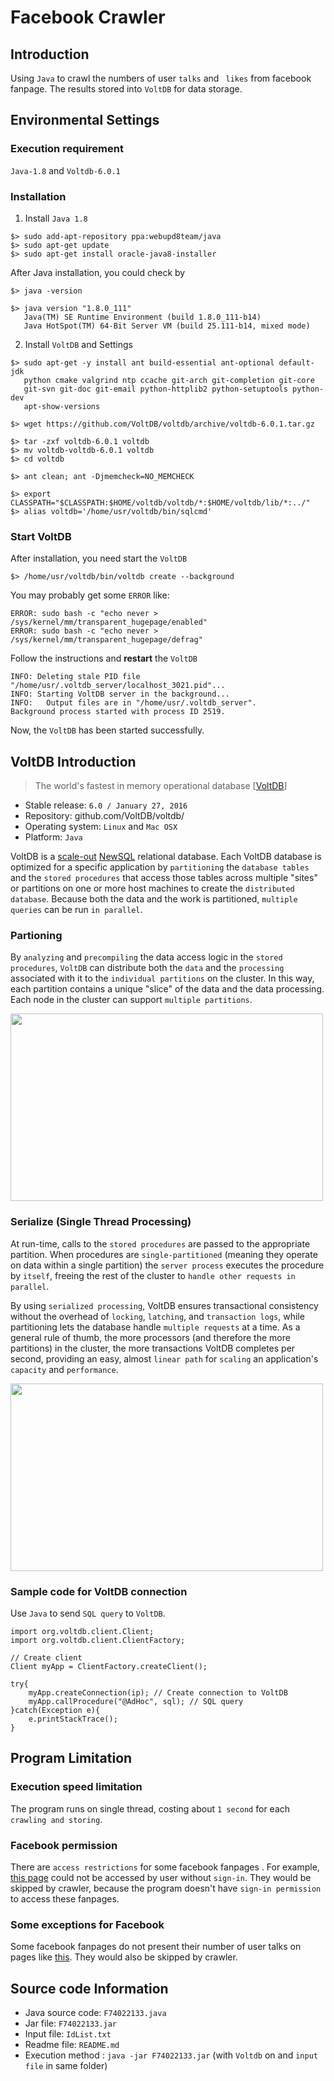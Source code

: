 # Facebook Crawler

## Introduction
Using `Java` to crawl the numbers of user `talks` and ` likes` from facebook fanpage.
The results stored into `VoltDB` for data storage.


## Environmental Settings

### Execution requirement

 `Java-1.8` and `Voltdb-6.0.1` 
 
 
### Installation

1. Install `Java 1.8`
```terminal=
$> sudo add-apt-repository ppa:webupd8team/java
$> sudo apt-get update
$> sudo apt-get install oracle-java8-installer
```
After Java installation, you could check by
```terminal=
$> java -version

$> java version "1.8.0_111"
   Java(TM) SE Runtime Environment (build 1.8.0_111-b14)
   Java HotSpot(TM) 64-Bit Server VM (build 25.111-b14, mixed mode)
```
2. Install `VoltDB` and Settings
``` terminal=
$> sudo apt-get -y install ant build-essential ant-optional default-jdk
   python cmake valgrind ntp ccache git-arch git-completion git-core
   git-svn git-doc git-email python-httplib2 python-setuptools python-dev
   apt-show-versions
       
$> wget https://github.com/VoltDB/voltdb/archive/voltdb-6.0.1.tar.gz
    
$> tar -zxf voltdb-6.0.1 voltdb
$> mv voltdb-voltdb-6.0.1 voltdb
$> cd voltdb
    
$> ant clean; ant -Djmemcheck=NO_MEMCHECK
    
$> export CLASSPATH="$CLASSPATH:$HOME/voltdb/voltdb/*:$HOME/voltdb/lib/*:../"
$> alias voltdb='/home/usr/voltdb/bin/sqlcmd'
```

### Start VoltDB

After installation, you need start the `VoltDB`

```terminal=
$> /home/usr/voltdb/bin/voltdb create --background
```

You may probably get some `ERROR` like:
```terminal=
ERROR: sudo bash -c "echo never > /sys/kernel/mm/transparent_hugepage/enabled"
ERROR: sudo bash -c "echo never > /sys/kernel/mm/transparent_hugepage/defrag"
```
Follow the instructions and **restart** the `VoltDB`

```terminal=
INFO: Deleting stale PID file "/home/usr/.voltdb_server/localhost_3021.pid"...
INFO: Starting VoltDB server in the background...
INFO:   Output files are in "/home/usr/.voltdb_server".
Background process started with process ID 2519.
```
Now, the `VoltDB` has been started successfully.

## VoltDB Introduction

> The world's fastest in memory operational database [[VoltDB](www.voltdb.com)]

* Stable release:  `6.0 / January 27, 2016`
* Repository: 	github.com/VoltDB/voltdb/
* Operating system:	`Linux` and `Mac OSX`
* Platform: `Java`

VoltDB is a  [scale-out](http://www.ems5.com/view.php?id=308) [NewSQL]("https://en.wikipedia.org/wiki/NewSQL") relational database. Each VoltDB database is optimized for a specific application by `partitioning` the `database tables` and the `stored procedures` that access those tables across multiple "sites" or partitions on one or more host machines to create the `distributed database`. Because both the data and the work is partitioned, `multiple queries` can be run `in parallel`. 

### Partioning 

By `analyzing` and `precompiling` the data access logic in the `stored procedures`, `VoltDB` can distribute both the `data` and the `processing` associated with it to the `individual partitions` on the cluster. In this way, each partition contains a unique "slice" of the data and the data processing. Each node in the cluster can support `multiple partitions`.

<img src="https://docs.voltdb.com/graphics/OverviewPictPartition.png" height="300" width="500"></img>

### Serialize (Single Thread Processing)

At run-time, calls to the `stored procedures` are passed to the appropriate partition. When procedures are `single-partitioned` (meaning they operate on data within a single partition) the `server process` executes the procedure by `itself`, freeing the rest of the cluster to `handle other requests in parallel`.

By using `serialized processing`, VoltDB ensures transactional consistency without the overhead of `locking`, `latching`, and `transaction logs`, while partitioning lets the database handle `multiple requests` at a time. As a general rule of thumb, the more processors (and therefore the more partitions) in the cluster, the more transactions VoltDB completes per second, providing an easy, almost `linear path` for `scaling` an application's `capacity` and `performance`.

<img src="https://docs.voltdb.com/graphics/OverviewPictSerialization.png" height="300" width="500"></img>

### Sample code for VoltDB connection

Use `Java` to send `SQL query` to `VoltDB`.
```java=
import org.voltdb.client.Client;
import org.voltdb.client.ClientFactory;

// Create client
Client myApp = ClientFactory.createClient();

try{
    myApp.createConnection(ip); // Create connection to VoltDB
    myApp.callProcedure("@AdHoc", sql); // SQL query
}catch(Exception e){
    e.printStackTrace();
}
```

## Program Limitation

### Execution speed limitation
The program runs on single thread, costing about `1 second` for each `crawling and storing`.

### Facebook permission
There are `access restrictions` for some facebook fanpages . For example, [this page](https://www.facebook.com/pg/172159439521671/likes/?ref=page_internal) could not be accessed by user without `sign-in`. They would be skipped by crawler, because the program doesn't have `sign-in permission` to access these fanpages.

### Some exceptions for Facebook
Some facebook fanpages do not present their number of user talks on pages like [this](https://www.facebook.com/profile.php?id=257722857678218). 
They would also be skipped by crawler.


## Source code Information 

* Java source code:  ` F74022133.java `
* Jar file: `F74022133.jar `
* Input file: ` IdList.txt `
* Readme file: `README.md`
* Execution method : ` java -jar F74022133.jar `
 (with `Voltdb` on and `input file` in same folder)
